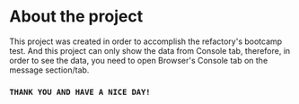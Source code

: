# About the project

This project was created in order to accomplish the refactory's bootcamp test.
And this project can only show the data from Console tab,
therefore, in order to see the data, you need to open Browser's Console tab on the message section/tab.

### `THANK YOU AND HAVE A NICE DAY!`
